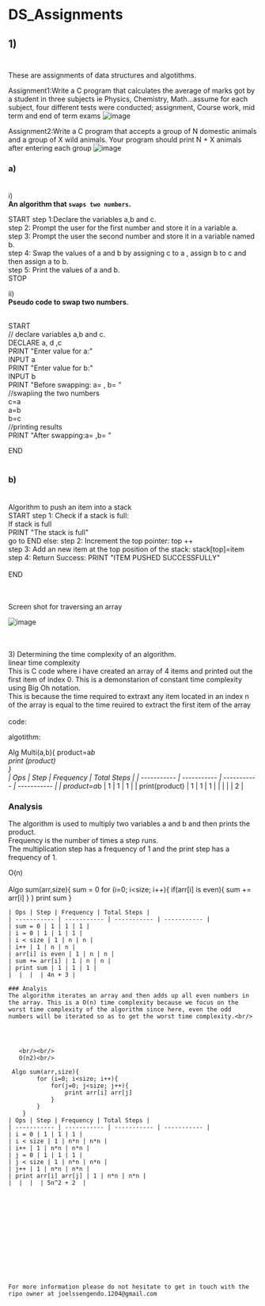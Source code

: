 # DS_Assignments

## 1) <br/>  <br/>

These are assignments of data structures and algotithms.

Assignment1:Write a C program that calculates the average of marks got by a student in three subjects ie Physics, Chemistry, Math...assume for each subject, four different tests were conducted; assignment, Course work, mid term and end of term exams
![image](https://github.com/user-attachments/assets/c5c6aa00-4e26-47e9-8473-7c7e19a156ca)


Assignment2:Write a C program that accepts a group of N domestic animals and a group of X wild animals. Your program should print N + X animals after entering each group
![image](https://github.com/user-attachments/assets/4af0147f-57e8-49c8-a99c-bf44b337af45)

### a) <br/>  <br/>
   i) <br/> **An algorithm that `swaps two numbers`.**  <br/>
   
   START
   step 1:Declare the variables a,b and c.<br/>
   step 2: Prompt the user for the first number and store it in a variable a. <br/>
   step 3: Prompt the user the second number and store it in a variable named b. <br/>
   step 4: Swap the values of a and b by assigning c to a , assign b to c and then assign a to b.<br/> 
   step 5: Print the values of a and b.<br/>
   STOP

  ii) <br/> **Pseudo code to swap two numbers.**  <br/> <br/>
   
   START <br/>
        // declare variables a,b and c. <br/>
       DECLARE a, d ,c  <br/>
       PRINT "Enter value for a:"  <br/>
       INPUT a <br/>
       PRINT "Enter value for b:" <br/>
       INPUT b <br/>
       PRINT "Before swapping: a= , b= "<br/>
         //swapiing the two numbers <br/>
       c=a <br/>
       a=b <br/>
       b=c <br/>
       //printing results <br/>
       PRINT "After swapping:a= ,b= "<br/>
       
   END <br/>  <br/>

   ### b) <br/> <br/>

   Algorithm to push an item into a stack <br/>
START
   step 1: Check if a stack is full: <br/>
            If stack is full <br/>
            PRINT "The stack is full" <br/>
            go to END
            else:
   step 2: Increment the top pointer: top ++ <br/>
   step 3: Add an new item at the top position of the stack: stack[top]=item <br/>
   step 4: Return Success: PRINT "ITEM PUSHED SUCCESSFULLY" <br/>   <br/>
END


<br>
<br>
Screen shot for traversing an array
<br>

![image](https://github.com/user-attachments/assets/978533f4-2731-42d3-a9b5-189da3ad24f9)

<br/>
<br/>
 3) Determining the time complexity of an algorithm.<br/>
 linear time complexity
<br/>
This is C code where i have created an array of 4 items and printed out the first item of index 0. This is a demonstarion of constant time complexity using Big Oh notation.<br/>
This is because the time required to extraxt any item located in an index n of the array is equal to the time reuired to extract the first item of the array<br/><br/>
 code:<br/>
 
 algotithm:
 <br/>

Alg Multi(a,b){
product=a*b <br/>
print (product) <br/>
}
<br/>
| Ops | Step | Frequency | Total Steps |
| ----------- | ----------- | ----------- | ----------- |
| product=a*b | 1 | 1 | 1 |
| print(product) | 1 | 1 | 1 |
|  |  |  | 2  |

### Analysis<br/>

The algorithm is used to multiply two variables a and b and then prints the product.<br/>
Frequency is the number of times a step runs.<br/>
The multiplication step has a frequency of 1 and the print step has a frequency of 1.<br/>
   
O(n)<br/>
<br>
 Algo sum(arr,size){
        sum = 0
        for (i=0; i<size; i++){
            if(arr[i] is even){
                sum += arr[i]
            }
        }
        print sum
    }
```
| Ops | Step | Frequency | Total Steps |
| ----------- | ----------- | ----------- | ----------- |
| sum = 0 | 1 | 1 | 1 |
| i = 0 | 1 | 1 | 1 |
| i < size | 1 | n | n |
| i++ | 1 | n | n |
| arr[i] is even | 1 | n | n |
| sum += arr[i] | 1 | n | n |
| print sum | 1 | 1 | 1 |
|  |  |  | 4n + 3 |

### Analyis
The algorithm iterates an array and then adds up all even numbers in the array. This is a O(n) time complexity because we focus on the worst time complexity of the algorithm since here, even the odd numbers will be iterated so as to get the worst time complexity.<br/>




   <br/><br/>
   O(n2)<br/>
   
 Algo sum(arr,size){
        for (i=0; i<size; i++){
            for(j=0; j<size; j++){
                print arr[i] arr[j]
            }
        }
    }
| Ops | Step | Frequency | Total Steps |
| ----------- | ----------- | ----------- | ----------- |
| i = 0 | 1 | 1 | 1 |
| i < size | 1 | n*n | n*n |
| i++ | 1 | n*n | n*n |
| j = 0 | 1 | 1 | 1 |
| j < size | 1 | n*n | n*n |
| j++ | 1 | n*n | n*n |
| print arr[i] arr[j] | 1 | n*n | n*n |
|  |  |  | 5n^2 + 2  |





       
       
       
   
   
   
    


For more information please do not hesitate to get in touch with the ripo owner at joelssengendo.1204@gmail.com 
